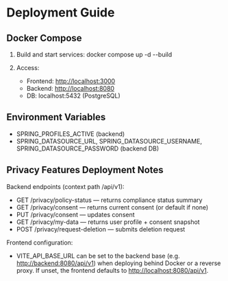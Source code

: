 # Deployment Guide

## Docker Compose

1. Build and start services:
   docker compose up -d --build

2. Access:
   - Frontend: <http://localhost:3000>
   - Backend: <http://localhost:8080>
   - DB: localhost:5432 (PostgreSQL)

## Environment Variables

- SPRING_PROFILES_ACTIVE (backend)
- SPRING_DATASOURCE_URL, SPRING_DATASOURCE_USERNAME, SPRING_DATASOURCE_PASSWORD (backend DB)

## Privacy Features Deployment Notes

Backend endpoints (context path /api/v1):

- GET /privacy/policy-status — returns compliance status summary
- GET /privacy/consent — returns current consent (or default if none)
- PUT /privacy/consent — updates consent
- GET /privacy/my-data — returns user profile + consent snapshot
- POST /privacy/request-deletion — submits deletion request

Frontend configuration:

- VITE_API_BASE_URL can be set to the backend base (e.g.
   <http://backend:8080/api/v1>) when deploying behind Docker or a reverse proxy.
   If unset, the frontend defaults to <http://localhost:8080/api/v1>.
